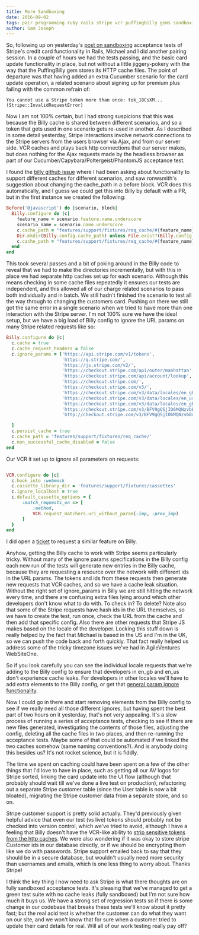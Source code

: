 ```yaml
---
title: More Sandboxing
date: 2016-09-02
tags: pair programming ruby rails stripe vcr puffingbilly gems sandboxing networking caching
author: Sam Joseph
---
```


So, following up on yesterday's [post on sandboxing](http://nonprofits.agileventures.org/2016/09/01/how-much-sandboxing/) acceptance tests of Stripe's credit card functionality in Rails, Michael and I did another pairing session.  In a couple of hours we had the tests passing, and the basic card update functionality in place, but not without a little jiggery-pokery with the way that the PuffingBilly gem stores its HTTP cache files.  The point of departure was that having added an extra Cucumber scenario for the card update operation, a related scenario about signing up for premium plus failing with the common refrain of:

```
You cannot use a Stripe token more than once: tok_18CsXM... (Stripe::InvalidRequestError)
```

Now I am not 100% certain, but I had strong suspicions that this was because the Billy cache is shared between different scenarios, and so a token that gets used in one scenario gets re-used in another.  As I described in some detail yesterday, Stripe interactions involve network connections to the Stripe servers from the users browser via Ajax, and from our server side.  VCR caches and plays back http connections that our server makes, but does nothing for the Ajax requests made by the headless browser as part of our Cucumber/Capybara/Poltergeist/PhantomJS acceptance test.  

I found the [billy github issue](https://github.com/oesmith/puffing-billy/issues/152) where I had been asking about functionality to support different caches for different scenarios, and saw ronwsmith's suggestion about changing the cache_path in a before block.  VCR does this automatically, and I guess we could get this into Billy by default with a PR, but in the first instance we created the following:

```rb
Before('@javascript') do |scenario, block|
  Billy.configure do |c|
    feature_name = scenario.feature.name.underscore
    scenario_name = scenario.name.underscore
    c.cache_path = "features/support/fixtures/req_cache/#{feature_name}/"
    Dir.mkdir(Billy.config.cache_path) unless File.exist?(Billy.config.cache_path)
    c.cache_path = "features/support/fixtures/req_cache/#{feature_name}/#{scenario_name}/"
  end
end
```

This took several passes and a bit of poking around in the Billy code to reveal that we had to make the directories incrementally, but with this in place we had separate http caches set up for each scenario.  Although this means checking in some cache files repeatedly it ensures our tests are independent, and this allowed all of our charge related scenarios to pass both individually and in batch.  We still hadn't finished the scenario to test all the way through to changing the customers card.  Pushing on there we still got the same error in a single scenario when we tried to have more than one interaction with the Stripe server.  I'm not 100% sure we have the ideal setup, but we have a big load of Billy config to ignore the URL params on many Stripe related requests like so:

```rb
Billy.configure do |c|
  c.cache = true
  c.cache_request_headers = false
  c.ignore_params = ['https://api.stripe.com/v1/tokens',
                     'https://q.stripe.com/',
                     'https://js.stripe.com/v2/',
                     'https://checkout.stripe.com/api/outer/manhattan',
                     'https://checkout.stripe.com/api/account/lookup',
                     'https://checkout.stripe.com/',
                     'https://checkout.stripe.com/v3/',
                     'https://checkout.stripe.com/v3/data/locales/en_gb-TXHkb1MWMa7xOQfCZf1DFA.json',
                     'https://checkout.stripe.com/v3/data/locales/en_us-tZLon0RoQY0knbOURjQ.json',
                     'https://checkout.stripe.com/v3/data/locales/en_gb-LkmkoD88BacHIqnX4OXm6w.json',
                     'https://checkout.stripe.com/v3/BFV9gQSjIO6MQNzvbBr9GA.html',
                     'http://checkout.stripe.com/v3/BFV9gQSjIO6MQNzvbBr9GA.html',

  ]
  c.persist_cache = true
  c.cache_path = 'features/support/fixtures/req_cache/'
  c.non_successful_cache_disabled = false
end
```

Our VCR it set up to ignore all parameters on requests:

```rb

VCR.configure do |c|
  c.hook_into :webmock
  c.cassette_library_dir = 'features/support/fixtures/cassettes'
  c.ignore_localhost = true
  c.default_cassette_options = {
      :match_requests_on => [
          :method,
          VCR.request_matchers.uri_without_param(:imp, :prev_imp)
      ]
  }
end
```

I did open a [ticket](https://github.com/oesmith/puffing-billy/issues/147) to request a similar feature on Billy.

Anyhow, getting the Billy cache to work with Stripe seems particularly tricky.  Without many of the ignore params specifications in the Billy config each new run of the tests will generate new entries in the Billy cache, because they are requesting a resource over the network with different ids in the URL params.  The tokens and ids from these requests then generate new requests that VCR caches, and so we have a cache leak situation.  Without the right set of ignore_params in Billy we are still hitting the network every time, and there are confusing extra files lying around which other developers don't know what to do with.  To check in?  To delete?  Note also that some of the Stripe requests have hash ids in the URL themselves, so we have to create the test, run once, check the URL from the cache and then add that specific config.  Also there are other requests that Stripe JS makes based on the locale of the developer.  Locking this stuff down is really helped by the fact that Michael is based in the US and I'm in the UK, so we can push the code back and forth quickly.  That fact really helped us address some of the tricky timezone issues we've had in AgileVentures WebSiteOne.

So if you look carefully you can see the individual locale requests that we're adding to the Billy config to ensure that developers in en_gb and en_us don't experience cache leaks.  For developers in other locales we'll have to add extra elements to the Billy config, or get that [general param ignore functionality](https://github.com/oesmith/puffing-billy/issues/147).

Now I could go in there and start removing elements from the Billy config to see if we really need all those different ignores, but having spent the best part of two hours on it yesterday, that's not very appealing.  It's a slow process of running a series of acceptance tests, checking to see if there are new files generated, investigating the contents of those files, adjusting the config, deleting all the cache files in two places, and then re-running the acceptance tests.  Maybe some of that could be automated if we linked the two caches somehow (same naming conventions?).  And is anybody doing this besides us?  It's not rocket science, but it is fiddly.

The time we spent on caching could have been spent on a few of the other things that I'd love to have in place, such as getting all our AV logos for Stripe sorted, linking the card update into the UI flow (although that probably should wait till we've done a live test on production), refactoring out a separate Stripe customer table (since the User table is now a bit bloated), migrating the Stripe customer data from a separate store, and so on.

Stripe customer support is pretty solid actually.  They'd previously given helpful advice that even our test (vs live) tokens should probably not be checked into version control, which we've tried to avoid, although I have a feeling that Billy doesn't have the VCR-like ability to [strip sensitive tokens from the http caches](https://github.com/oesmith/puffing-billy/issues/143).  We were also wondering if it was okay to store stripe Customer ids in our database directly, or if we should be encrypting them like we do with passwords.  Stripe support emailed back to say that they should be in a secure database, but wouldn't usually need more security than usernames and emails, which is one less thing to worry about. Thanks Stripe!

I think the key thing I now need to ask Stripe is what there thoughts are on fully sandboxed acceptance tests.  It's pleasing that we've managed to get a green test suite with no cache leaks (fully sandboxed) but I'm not sure how much it buys us.  We have a strong set of regression tests so if there is some change in our codebase that breaks these tests we'll know about it pretty fast; but the real acid test is whether the customer can do what they want on our site, and we won't know that for sure when a customer tried to update their card details for real.   Will all of our work testing really pay off?

